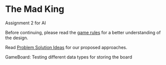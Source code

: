 # The Mad King
Assignment 2 for AI 

Before continuing, please read the [game rules](https://github.com/LucrativeHippo/the-mad-king/blob/master/Game%20Rules.md) for a better understanding of the design.

Read [Problem Solution Ideas](https://github.com/LucrativeHippo/the-mad-king/blob/master/Problem%20Solution%20Ideas.txt) for our proposed approaches.




GameBoard:
    Testing different data types for storing the board